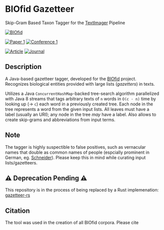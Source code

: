 # BIOfid Gazetteer

Skip-Gram Based Taxon Tagger for the [TextImager]() Pipeline

[![BIOfid](http://img.shields.io/badge/project-BIOfid-4C7828.svg)](https://www.biofid.de/en/)

[![Paper 1](http://img.shields.io/badge/paper-ACL_Anthology-B31B1B.svg)](https://aclanthology.org/K19-1081/)
[![Conference 1](http://img.shields.io/badge/conference-CoNLL_2019-4b44ce.svg)](https://lrec2022.lrec-conf.org/)

[![Article](http://img.shields.io/badge/article-Springer-B31B1B.svg)](https://link.springer.com/article/10.1007/s10579-021-09553-5)
[![Journal](http://img.shields.io/badge/journal-Language_Resources_and_Evaluation,_Volume_56-4b44ce.svg)](https://www.springer.com/journal/10579)

## Description

A Java-based gazetteer tagger, developed for the [BIOfid](https://www.biofid.de/en/) project.
Recognizes biological entities provided with large lists (_gazetters_) in texts.

Utilizes a Java `ConcurrentHashMap`-backed tree-search algorithm parallelized with Java 8 streams that tags arbitrary texts of `n` words in `O(c · n)` time by looking up (&rightarrow; `c`) each word in a previously created tree.
Each node in the tree represents a word from the given input lists.
All leaves must have a label (usually an URI); any node in the tree _may_ have a label.
Also allows to create skip-grams and abbreviations from input terms.

## Note

The tagger is highly suspectible to false positives, such as vernacular names that double as common names of people (espcially prominent in German, eg. [Schneider](https://de.wikipedia.org/wiki/Schneider_(Begriffskl%C3%A4rung))).
Please keep this in mind while curating input lists/gazetteers.

## ⚠ Deprecation Pending ⚠

This repository is in the process of being replaced by a Rust implemenation: [gazetteer-rs](https://github.com/texttechnologylab/gazetteer-rs)

## Citation

The tool was used in the creation of all BIOfid corpora. Please cite 

